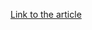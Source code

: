 [Link to the article](https://www.akamai.com/blog/security-research/2024/aug/2024-august-vpn-post-exploitation-techniques-black-hat)
